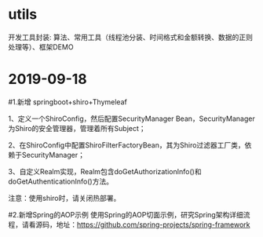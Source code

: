 # utils
开发工具封装:
算法、常用工具（线程池分装、时间格式和金额转换、数据的正则处理等）、框架DEMO

# 2019-09-18  
#1.新增 springboot+shiro+Thymeleaf

1、定义一个ShiroConfig，然后配置SecurityManager Bean，SecurityManager为Shiro的安全管理器，管理着所有Subject；
 
2、在ShiroConfig中配置ShiroFilterFactoryBean，其为Shiro过滤器工厂类，依赖于SecurityManager；
 
3、自定义Realm实现，Realm包含doGetAuthorizationInfo()和doGetAuthenticationInfo()方法。

注意：使用shiro时，请关闭热部署。

#2.新增Spring的AOP示例
使用Spring的AOP切面示例，研究Spring架构详细流程，请看源码，地址：https://github.com/spring-projects/spring-framework
